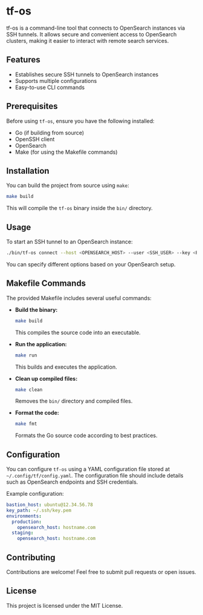 # tf-os

tf-os is a command-line tool that connects to OpenSearch instances via SSH tunnels. It allows secure and convenient access to OpenSearch clusters, making it easier to interact with remote search services.

## Features
- Establishes secure SSH tunnels to OpenSearch instances
- Supports multiple configurations
- Easy-to-use CLI commands

## Prerequisites
Before using `tf-os`, ensure you have the following installed:
- Go (if building from source)
- OpenSSH client
- OpenSearch
- Make (for using the Makefile commands)

## Installation
You can build the project from source using `make`:

```sh
make build
```

This will compile the `tf-os` binary inside the `bin/` directory.

## Usage
To start an SSH tunnel to an OpenSearch instance:

```sh
./bin/tf-os connect --host <OPENSEARCH_HOST> --user <SSH_USER> --key <PRIVATE_KEY_PATH>
```

You can specify different options based on your OpenSearch setup.

## Makefile Commands
The provided Makefile includes several useful commands:

- **Build the binary:**
  ```sh
  make build
  ```
  This compiles the source code into an executable.

- **Run the application:**
  ```sh
  make run
  ```
  This builds and executes the application.

- **Clean up compiled files:**
  ```sh
  make clean
  ```
  Removes the `bin/` directory and compiled files.

- **Format the code:**
  ```sh
  make fmt
  ```
  Formats the Go source code according to best practices.

## Configuration
You can configure `tf-os` using a YAML configuration file stored at `~/.config/tf/config.yaml`. The configuration file should include details such as OpenSearch endpoints and SSH credentials.

Example configuration:
```yaml
bastion_host: ubuntu@12.34.56.78
key_path: ~/.ssh/key.pem
environments:
  production:
    opensearch_host: hostname.com
  staging:
    opensearch_host: hostname.com

```

## Contributing
Contributions are welcome! Feel free to submit pull requests or open issues.

## License
This project is licensed under the MIT License.


